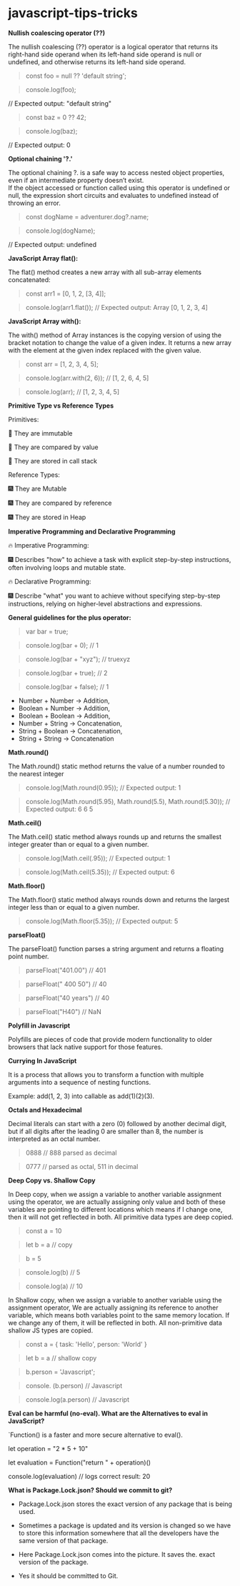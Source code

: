 # javascript-tips-tricks

**Nullish coalescing operator (??)**

The nullish coalescing (??) operator is a logical operator that returns its right-hand side operand when its left-hand side operand is null or undefined, and otherwise returns its left-hand side operand. 

> const foo = null ?? 'default string';

> console.log(foo);

// Expected output: "default string"

> const baz = 0 ?? 42;

> console.log(baz);

// Expected output: 0


**Optional chaining '?.'**

The optional chaining ?. is a safe way to access nested object properties, even if an intermediate property doesn’t exist.  
If the object accessed or function called using this operator is undefined or null, the expression short circuits and evaluates to undefined instead of throwing an error.

> const dogName = adventurer.dog?.name;

> console.log(dogName);

// Expected output: undefined


**JavaScript Array flat():**

The flat() method creates a new array with all sub-array elements concatenated:

> const arr1 = [0, 1, 2, [3, 4]];

> console.log(arr1.flat());
// Expected output: Array [0, 1, 2, 3, 4]


**JavaScript Array with():**

The with() method of Array instances is the copying version of using the bracket notation to change the value of a given index. It returns a new array with the element at the given index replaced with the given value.

> const arr = [1, 2, 3, 4, 5];

> console.log(arr.with(2, 6)); // [1, 2, 6, 4, 5]

> console.log(arr); // [1, 2, 3, 4, 5]

**Primitive Type vs Reference Types**

Primitives:

🎇 They are immutable

🎇 They are compared by value

🎇 They are stored in call stack

Reference Types:

🎆 They are Mutable

🎆 They are compared by reference

🎆 They are stored in Heap

**Imperative Programming and Declarative Programming**

🔥 Imperative Programming:

🎆 Describes "how" to achieve a task with explicit step-by-step instructions, often involving loops and mutable state.

🔥 Declarative Programming:

🎆 Describe "what" you want to achieve without specifying step-by-step instructions, relying on higher-level abstractions and expressions.


**General guidelines for the plus operator:**

>var bar = true;

>console.log(bar + 0); // 1

>console.log(bar + "xyz"); // truexyz

>console.log(bar + true); // 2

>console.log(bar + false); // 1

* Number + Number -> Addition,
* Boolean + Number -> Addition,
* Boolean + Boolean -> Addition,
* Number + String -> Concatenation,
* String + Boolean -> Concatenation,
* String + String -> Concatenation

**Math.round()**

The Math.round() static method returns the value of a number rounded to the nearest integer

>console.log(Math.round(0.95)); // Expected output: 1

>console.log(Math.round(5.95), Math.round(5.5), Math.round(5.30)); 
// Expected output: 6 6 5

**Math.ceil()**

The Math.ceil() static method always rounds up and returns the smallest integer greater than or equal to a given number.

>console.log(Math.ceil(.95));  // Expected output: 1

>console.log(Math.ceil(5.35)); // Expected output: 6

**Math.floor()**

The Math.floor() static method always rounds down and returns the largest integer less than or equal to a given number.

>console.log(Math.floor(5.35)); // Expected output: 5

**parseFloat()**

The parseFloat() function parses a string argument and returns a floating point number.

>parseFloat("401.00") // 401

>parseFloat("   400 50") // 40

>parseFloat("40 years") // 40

>parseFloat("H40") // NaN

**Polyfill in Javascript**

Polyfills are pieces of code that provide modern functionality to older browsers that lack native support for those features. 


**Currying In JavaScript**

It is a process that allows you to transform a function with multiple arguments into a sequence of nesting functions.

Example: add(1, 2, 3) into callable as add(1)(2)(3).

**Octals and Hexadecimal**

Decimal literals can start with a zero (0) followed by another decimal digit, but if all digits after the leading 0 are smaller than 8, the number is interpreted as an octal number.

>0888 // 888 parsed as decimal 

>0777 // parsed as octal, 511 in decimal


**Deep Copy vs. Shallow Copy**

In Deep copy, when we assign a variable to another variable assignment using the operator, we are actually assigning only value and both of these variables are pointing to different locations which means if I change one, then it will not get reflected in both. All primitive data types are deep copied.

>const a = 10

>let b = a // copy

>b = 5

>console.log(b) // 5

>console.log(a) // 10

In Shallow copy, when we assign a variable to another variable using the assignment operator, We are actually assigning its reference to another variable, which means both variables point to the same memory location. If we change any of them, it will be reflected in both. All non-primitive data shallow JS types are copied.

>const a = {
>task: 'Hello',
>person: 'World'
>}

>let b = a // shallow copy

>b.person = 'Javascript';

>console. (b.person) // Javascript

>console.log(a.person) // Javascript

**Eval can be harmful (no-eval). What are the Alternatives to eval in JavaScript?**

`Function() is a faster and more secure alternative to eval().

let operation = "2 * 5 + 10"

let evaluation = Function("return " + operation)()

console.log(evaluation) // logs correct result: 20

**What is Package.Lock.json? Should we commit to git?**

- Package.Lock.json stores the exact version of any package that is being used.

- Sometimes a package is updated and its version is changed so we have to store this information somewhere that all the developers have the same version of that package.

- Here Package.Lock.json comes into the picture. It saves the. exact version of the package.

- Yes it should be committed to Git.
